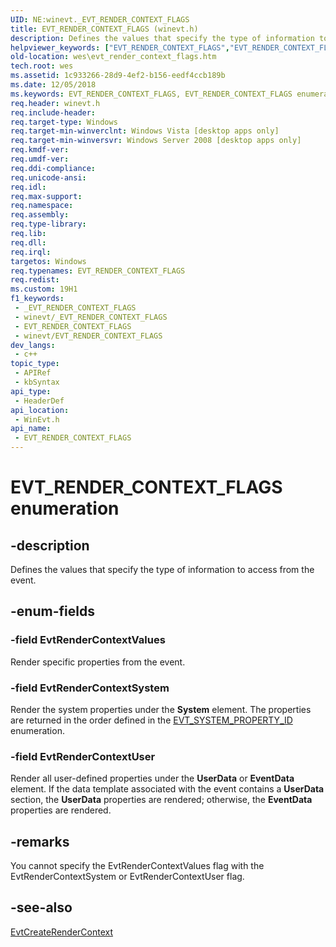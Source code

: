 ```yaml
---
UID: NE:winevt._EVT_RENDER_CONTEXT_FLAGS
title: EVT_RENDER_CONTEXT_FLAGS (winevt.h)
description: Defines the values that specify the type of information to access from the event.
helpviewer_keywords: ["EVT_RENDER_CONTEXT_FLAGS","EVT_RENDER_CONTEXT_FLAGS enumeration [EventLog]","EvtRenderContextSystem","EvtRenderContextUser","EvtRenderContextValues","wes.evt_render_context_flags","winevt/EVT_RENDER_CONTEXT_FLAGS","winevt/EvtRenderContextSystem","winevt/EvtRenderContextUser","winevt/EvtRenderContextValues"]
old-location: wes\evt_render_context_flags.htm
tech.root: wes
ms.assetid: 1c933266-28d9-4ef2-b156-eedf4ccb189b
ms.date: 12/05/2018
ms.keywords: EVT_RENDER_CONTEXT_FLAGS, EVT_RENDER_CONTEXT_FLAGS enumeration [EventLog], EvtRenderContextSystem, EvtRenderContextUser, EvtRenderContextValues, wes.evt_render_context_flags, winevt/EVT_RENDER_CONTEXT_FLAGS, winevt/EvtRenderContextSystem, winevt/EvtRenderContextUser, winevt/EvtRenderContextValues
req.header: winevt.h
req.include-header: 
req.target-type: Windows
req.target-min-winverclnt: Windows Vista [desktop apps only]
req.target-min-winversvr: Windows Server 2008 [desktop apps only]
req.kmdf-ver: 
req.umdf-ver: 
req.ddi-compliance: 
req.unicode-ansi: 
req.idl: 
req.max-support: 
req.namespace: 
req.assembly: 
req.type-library: 
req.lib: 
req.dll: 
req.irql: 
targetos: Windows
req.typenames: EVT_RENDER_CONTEXT_FLAGS
req.redist: 
ms.custom: 19H1
f1_keywords:
 - _EVT_RENDER_CONTEXT_FLAGS
 - winevt/_EVT_RENDER_CONTEXT_FLAGS
 - EVT_RENDER_CONTEXT_FLAGS
 - winevt/EVT_RENDER_CONTEXT_FLAGS
dev_langs:
 - c++
topic_type:
 - APIRef
 - kbSyntax
api_type:
 - HeaderDef
api_location:
 - WinEvt.h
api_name:
 - EVT_RENDER_CONTEXT_FLAGS
---
```


# EVT_RENDER_CONTEXT_FLAGS enumeration


## -description

Defines the values that specify the type of information to access from the event.

## -enum-fields

### -field EvtRenderContextValues

Render specific properties from the event.

### -field EvtRenderContextSystem

Render the system properties under the <b>System</b> element. The properties are returned in the order defined in the <a href="https://docs.microsoft.com/windows/desktop/api/winevt/ne-winevt-evt_system_property_id">EVT_SYSTEM_PROPERTY_ID</a> enumeration.

### -field EvtRenderContextUser

Render all user-defined properties under the <b>UserData</b> or <b>EventData</b> element. If the data template associated with the event contains a <b>UserData</b> section, the <b>UserData</b> properties are rendered; otherwise, the <b>EventData</b> properties are rendered.

## -remarks

You cannot specify the EvtRenderContextValues flag with the EvtRenderContextSystem or EvtRenderContextUser flag.

## -see-also

<a href="https://docs.microsoft.com/windows/desktop/api/winevt/nf-winevt-evtcreaterendercontext">EvtCreateRenderContext</a>

